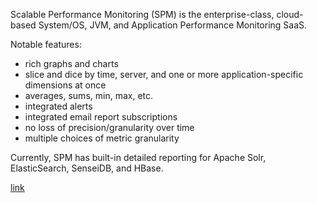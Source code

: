 Scalable Performance Monitoring (SPM) is the enterprise-class,
cloud-based System/OS, JVM, and Application Performance Monitoring
SaaS.

Notable features:
* rich graphs and charts
* slice and dice by time, server, and one or more application-specific
  dimensions at once
* averages, sums, min, max, etc.
* integrated alerts
* integrated email report subscriptions
* no loss of precision/granularity over time
* multiple choices of metric granularity

Currently, SPM has built-in detailed reporting for Apache Solr,
ElasticSearch, SenseiDB, and HBase.

[link](http://sematex.com/spm/index.html)
